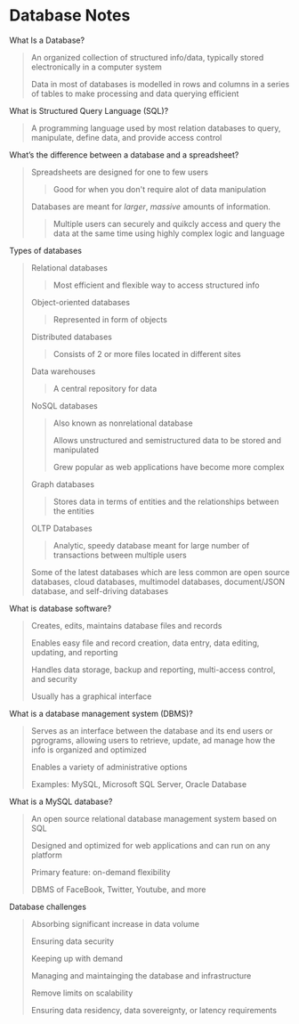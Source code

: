 # Database Notes
What Is a Database?
>An organized collection of structured info/data, typically stored electronically in a computer system
>
>Data in most of databases is modelled in rows and columns in a series of tables to make processing and data querying efficient

What is Structured Query Language (SQL)?
>A programming language used by most relation databases to query, manipulate, define data, and provide access control

What’s the difference between a database and a spreadsheet?
>Spreadsheets are designed for one to few users
>>Good for when you don't require alot of data manipulation
>
>Databases are meant for *larger*, *massive* amounts of information. 
>>Multiple users can securely and quikcly access and query the data at the same time using highly complex logic and language


Types of databases
>Relational databases
>>Most efficient and flexible way to access structured info
>
>Object-oriented databases
>>Represented in form of objects
>
>Distributed databases
>>Consists of 2 or more files located in different sites
>
>Data warehouses
>>A central repository for data
>
>NoSQL databases
>>Also known as nonrelational database
>>
>>Allows unstructured and semistructured data to be stored and manipulated
>>
>>Grew popular as web applications have become more complex
>
>Graph databases
>>Stores data in terms of entities and the relationships between the entities
>
>OLTP Databases
>>Analytic, speedy database meant for large number of transactions between multiple users
>
>Some of the latest databases which are less common are open source databases, cloud databases, multimodel databases, document/JSON database, and self-driving databases

What is database software?
>Creates, edits, maintains database files and records
>
>Enables easy file and record creation, data entry, data editing, updating, and reporting
>
>Handles data storage, backup and reporting, multi-access control, and security
>
>Usually has a graphical interface

What is a database management system (DBMS)?
>Serves as an interface between the database and its end users or pgrograms, allowing users to retrieve, update, ad manage how the info is organized and optimized
>
>Enables a variety of administrative options
>
>Examples: MySQL, Microsoft SQL Server, Oracle Database

What is a MySQL database?
>An open source relational database management system based on SQL
>
>Designed and optimized for web applications and can run on any platform
>
>Primary feature: on-demand flexibility
>
>DBMS of FaceBook, Twitter, Youtube, and more

Database challenges
>Absorbing significant increase in data volume
>
>Ensuring data security
>
>Keeping up with demand
>
>Managing and maintainging the database and infrastructure
>
>Remove limits on scalability
>
>Ensuring data residency, data sovereignty, or latency requirements

